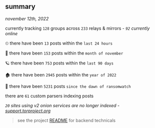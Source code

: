 
## summary
_november 12th, 2022_

currently tracking `128` groups across `233` relays & mirrors - _`92` currently online_

⏲ there have been `13` posts within the `last 24 hours`

🦈 there have been `153` posts within the `month of november`

🪐 there have been `753` posts within the `last 90 days`

🏚 there have been `2945` posts within the `year of 2022`

🦕 there have been `5231` posts `since the dawn of ransomwatch`

there are `61` custom parsers indexing posts

_`20` sites using v2 onion services are no longer indexed - [support.torproject.org](https://support.torproject.org/onionservices/v2-deprecation/)_

> see the project [README](https://github.com/joshhighet/ransomwatch#ransomwatch--) for backend technicals
